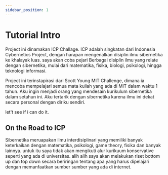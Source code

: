 ```yaml
---
sidebar_position: 1
---
```


# Tutorial Intro

Project ini dinamakan ICP Challage. ICP adalah singkatan dari Indonesia Cybernetics Project, dengan harapan mengenalkan disiplin ilmu sibernetika ke khalayak luas. saya akan coba pejari Berbagai disiplin ilmu yang relate dengan sibernetika, mulai dari matematika, fisika, biologi, psikologi, hingga teknologi informasi.

Project ini terinstapirasi dari Scott Young MIT Challenge, dimana ia mencoba mempelajari semua mata kuliah yang ada di MIT dalam waktu 1 tahun. Aku ingin menjadi orang yang mendesain kurikulum sibernetika dalam setahun ini. Aku tertarik dengan sibernetika karena ilmu ini dekat secara personal dengan diriku sendiri.   

let't see if i can do it. 

## On the Road to ICP
 
Sibernetika meruapakan ilmu interdisiplinari yang memiliki banyak keterkaikan dengan matematika, psikologi, game theory, fisika dan banyak lainnya. untuk itu saya tidak akan mengikuti alur kurikuum konservative seperti yang ada di universitas. alih alih saya akan melakukan riset bottom up dan top down secara beriringan tentang apa yang harus dipelajari dengan memanfaatkan sumber sumber yang ada di internet. 

